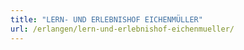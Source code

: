 ```yaml
---
title: "LERN- UND ERLEBNISHOF EICHENMÜLLER"
url: /erlangen/lern-und-erlebnishof-eichenmueller/
---
```

